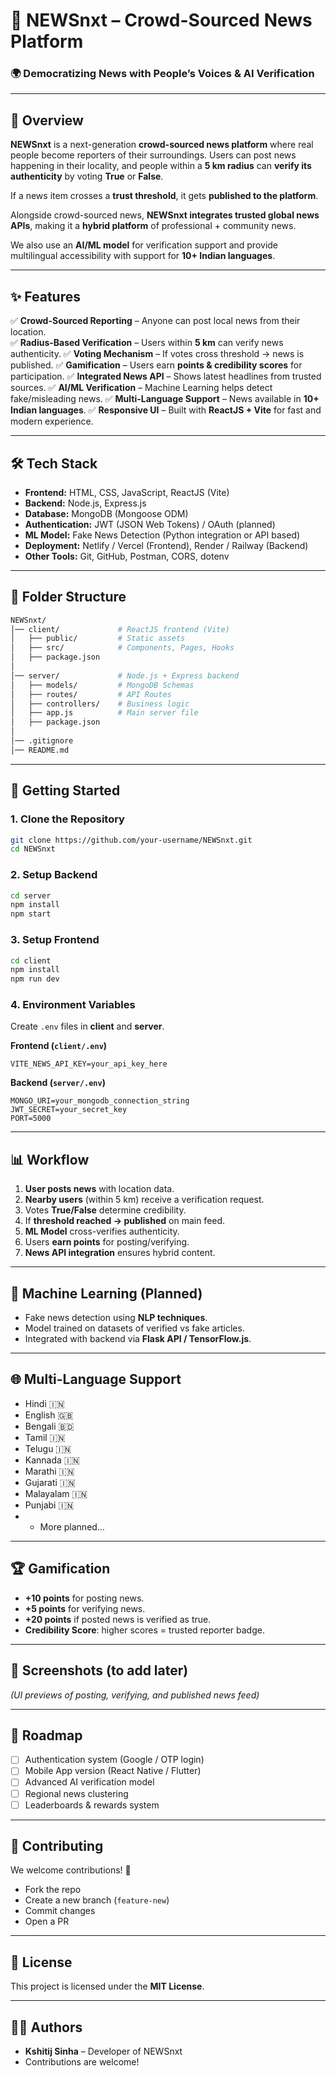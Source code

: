 # 📢 NEWSnxt – Crowd-Sourced News Platform

### 🌍 Democratizing News with People’s Voices & AI Verification

---

## 📖 Overview

**NEWSnxt** is a next-generation **crowd-sourced news platform** where real people become reporters of their surroundings.
Users can post news happening in their locality, and people within a **5 km radius** can **verify its authenticity** by voting **True** or **False**.

If a news item crosses a **trust threshold**, it gets **published to the platform**.

Alongside crowd-sourced news, **NEWSnxt integrates trusted global news APIs**, making it a **hybrid platform** of professional + community news.

We also use an **AI/ML model** for verification support and provide multilingual accessibility with support for **10+ Indian languages**.

---

## ✨ Features

✅ **Crowd-Sourced Reporting** – Anyone can post local news from their location.                 
✅ **Radius-Based Verification** – Users within **5 km** can verify news authenticity.
✅ **Voting Mechanism** – If votes cross threshold → news is published.
✅ **Gamification** – Users earn **points & credibility scores** for participation.
✅ **Integrated News API** – Shows latest headlines from trusted sources.
✅ **AI/ML Verification** – Machine Learning helps detect fake/misleading news.
✅ **Multi-Language Support** – News available in **10+ Indian languages**.
✅ **Responsive UI** – Built with **ReactJS + Vite** for fast and modern experience.

---

## 🛠️ Tech Stack

* **Frontend:** HTML, CSS, JavaScript, ReactJS (Vite)
* **Backend:** Node.js, Express.js
* **Database:** MongoDB (Mongoose ODM)
* **Authentication:** JWT (JSON Web Tokens) / OAuth (planned)
* **ML Model:** Fake News Detection (Python integration or API based)
* **Deployment:** Netlify / Vercel (Frontend), Render / Railway (Backend)
* **Other Tools:** Git, GitHub, Postman, CORS, dotenv

---

## 📂 Folder Structure

```bash
NEWSnxt/
│── client/             # ReactJS frontend (Vite)
│   ├── public/         # Static assets
│   ├── src/            # Components, Pages, Hooks
│   ├── package.json
│
│── server/             # Node.js + Express backend
│   ├── models/         # MongoDB Schemas
│   ├── routes/         # API Routes
│   ├── controllers/    # Business logic
│   ├── app.js          # Main server file
│   ├── package.json
│
│── .gitignore
│── README.md
```

---

## 🚀 Getting Started

### 1. Clone the Repository

```bash
git clone https://github.com/your-username/NEWSnxt.git
cd NEWSnxt
```

### 2. Setup Backend

```bash
cd server
npm install
npm start
```

### 3. Setup Frontend

```bash
cd client
npm install
npm run dev
```

### 4. Environment Variables

Create `.env` files in **client** and **server**.

**Frontend (`client/.env`)**

```
VITE_NEWS_API_KEY=your_api_key_here
```

**Backend (`server/.env`)**

```
MONGO_URI=your_mongodb_connection_string
JWT_SECRET=your_secret_key
PORT=5000
```

---

## 📊 Workflow

1. **User posts news** with location data.
2. **Nearby users** (within 5 km) receive a verification request.
3. Votes **True/False** determine credibility.
4. If **threshold reached → published** on main feed.
5. **ML Model** cross-verifies authenticity.
6. Users **earn points** for posting/verifying.
7. **News API integration** ensures hybrid content.

---

## 🤖 Machine Learning (Planned)

* Fake news detection using **NLP techniques**.
* Model trained on datasets of verified vs fake articles.
* Integrated with backend via **Flask API / TensorFlow\.js**.

---

## 🌐 Multi-Language Support

* Hindi 🇮🇳
* English 🇬🇧
* Bengali 🇧🇩
* Tamil 🇮🇳
* Telugu 🇮🇳
* Kannada 🇮🇳
* Marathi 🇮🇳
* Gujarati 🇮🇳
* Malayalam 🇮🇳
* Punjabi 🇮🇳
* * More planned…

---

## 🏆 Gamification

* **+10 points** for posting news.
* **+5 points** for verifying news.
* **+20 points** if posted news is verified as true.
* **Credibility Score**: higher scores = trusted reporter badge.

---

## 📸 Screenshots (to add later)

*(UI previews of posting, verifying, and published news feed)*

---

## 📌 Roadmap

* [ ] Authentication system (Google / OTP login)
* [ ] Mobile App version (React Native / Flutter)
* [ ] Advanced AI verification model
* [ ] Regional news clustering
* [ ] Leaderboards & rewards system

---

## 🤝 Contributing

We welcome contributions! 🎉

* Fork the repo
* Create a new branch (`feature-new`)
* Commit changes
* Open a PR

---

## 📜 License

This project is licensed under the **MIT License**.

---

## 👨‍💻 Authors

* **Kshitij Sinha** – Developer of NEWSnxt
* Contributions are welcome!
